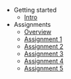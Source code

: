 - Getting started
  - [Intro](/)
- Assignments
  - [Overview](/assignments/)
  - [Assignment 1](/assignments/assignment_1)
  - [Assignment 2](/assignments/assignment_2)
  - [Assignment 3](/assignments/assignment_3)
  - [Assignment 4](/assignments/assignment_4)
  - [Assignment 5](/assignments/assignment_5)
